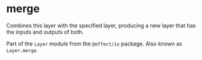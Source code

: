 # merge

Combines this layer with the specified layer, producing a new layer that
has the inputs and outputs of both.

Part of the `Layer` module from the `@effect/io` package. Also known as `Layer.merge`.
